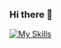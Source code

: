 ### Hi there 👋

[![My Skills](https://skillicons.dev/icons?i=js,html,css,wasm)](https://skillicons.dev)

<!--
**Sileanth/Sileanth** is a ✨ _special_ ✨ repository because its `README.md` (this file) appears on your GitHub profile.
[![My Skills](https://skillicons.dev/icons?i=js,html,css,wasm)](https://skillicons.dev)


Here are some ideas to get you started:

- 🔭 I’m currently working on ...
- 🌱 I’m currently learning ...
- 👯 I’m looking to collaborate on ...
- 🤔 I’m loo

studia Public

studia king for help wit ...
- 💬 Ask me about ...
- 📫 How to reach me: ...
- 😄 Pronouns: ...
- ⚡ Fun fact: ...
-->
